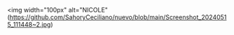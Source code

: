  <img width="100px" alt="NICOLE" (https://github.com/SahoryCeciliano/nuevo/blob/main/Screenshot_20240515_111448~2.jpg)

